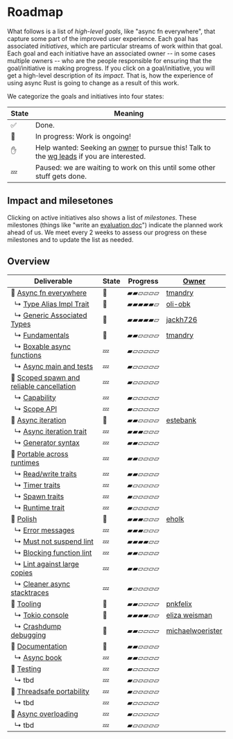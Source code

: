 # Roadmap

What follows is a list of *high-level goals*, like "async fn everywhere", that capture some part of the improved user experience. Each goal has associated *initiatives*, which are particular streams of work within that goal. Each goal and each initiative have an associated owner -- in some cases multiple owners -- who are the people responsible for ensuring that the goal/initiative is making progress. If you click on a goal/initiative, you will get a high-level description of its *impact*. That is, how the experience of using async Rust is going to change as a result of this work.

We categorize the goals and initiatives into four states:

| State | Meaning |
| --- | --- |
| ✅ | Done. |
| 🦀  | In progress: Work is ongoing! |
| ✋ | Help wanted: Seeking an [owner] to pursue this! Talk to the [wg leads] if you are interested. |
| 💤 | Paused: we are waiting to work on this until some other stuff gets done. |

[owner]: ./how_to_vision/owners.md

## Impact and milesetones

Clicking on active initiatives also shows a list of *milestones*. These milestones (things like "write an [evaluation doc]") indicate the planned work ahead of us. We meet every 2 weeks to assess our progress on these milestones and to update the list as needed.

[evaluation doc]: ./roadmap/stages.html#evaluation
[stabilize]: https://lang-team.rust-lang.org/initiatives/process/stages/stabilized.html
[feature complete]: https://lang-team.rust-lang.org/initiatives/process/stages/feature_complete.html

## Overview

| Deliverable | State | Progress | [Owner] |
| --- | --- | --- | --- |
| 🔻 [Async fn everywhere] | 🦀  | ▰▰▱▱▱▱ | [tmandry] |
| &nbsp;&nbsp;↳ [Type Alias Impl Trait] | 🦀  | ▰▰▰▰▰▱ | [oli-obk] |
| &nbsp;&nbsp;↳ [Generic Associated Types] | 🦀  | ▰▰▰▰▰▱ | [jackh726] |
| &nbsp;&nbsp;↳ [Fundamentals] | 🦀  | ▰▰▱▱▱▱ | [tmandry] |
| &nbsp;&nbsp;↳ [Boxable async functions] | 💤  | ▰▱▱▱▱▱ | |
| &nbsp;&nbsp;↳ [Async main and tests] | 💤 | ▰▱▱▱▱▱ | |
| 🔻 [Scoped spawn and reliable cancellation] | 💤 | ▰▱▱▱▱▱ | |
| &nbsp;&nbsp;↳ [Capability] | 💤 | ▰▱▱▱▱▱ | |
| &nbsp;&nbsp;↳ [Scope API] | 💤 | ▰▱▱▱▱▱ | |
| 🔻 [Async iteration] | 🦀  | ▰▰▱▱▱▱ | [estebank] |
| &nbsp;&nbsp;↳ [Async iteration trait] | 💤 | ▰▰▰▱▱▱ | |
| &nbsp;&nbsp;↳ [Generator syntax] | 💤 | ▰▰▱▱▱▱ | |
| 🔻 [Portable across runtimes] | 💤 | ▰▰▱▱▱▱ | |
| &nbsp;&nbsp;↳ [Read/write traits] | 💤 | ▰▰▱▱▱▱ | |
| &nbsp;&nbsp;↳ [Timer traits] | 💤 | ▰▱▱▱▱▱ | |
| &nbsp;&nbsp;↳ [Spawn traits] | 💤 | ▰▱▱▱▱▱ | |
| &nbsp;&nbsp;↳ [Runtime trait] | 💤 | ▰▱▱▱▱▱ | |
| 🔻 [Polish] | 🦀  | ▰▰▰▱▱▱ | [eholk] |
| &nbsp;&nbsp;↳ [Error messages] | 💤 | ▰▰▰▱▱▱ | |
| &nbsp;&nbsp;↳ [Must not suspend lint] | 💤 | ▰▰▰▰▱▱ | |
| &nbsp;&nbsp;↳ [Blocking function lint] | 💤 | ▰▰▱▱▱▱ | |
| &nbsp;&nbsp;↳ [Lint against large copies] | 💤 | ▰▰▱▱▱▱ | |
| &nbsp;&nbsp;↳ [Cleaner async stacktraces] | 💤 | ▰▱▱▱▱▱ | |
| 🔻 [Tooling] | 🦀  | ▰▰▱▱▱▱ | [pnkfelix] |
| &nbsp;&nbsp;↳ [Tokio console] | 🦀  | ▰▰▰▰▱▱ | [eliza weisman] |
| &nbsp;&nbsp;↳ [Crashdump debugging] | 🦀  | ▰▰▱▱▱▱ | [michaelwoerister] |
| 🔻 [Documentation] | 🦀  | ▰▰▱▱▱▱ | |
| &nbsp;&nbsp;↳ [Async book] | 💤 | ▰▰▱▱▱▱ | |
| 🔻 [Testing] | 💤 | ▰▱▱▱▱▱ |  |
| &nbsp;&nbsp;↳ tbd | 💤 | ▰▱▱▱▱▱ |
| 🔻 [Threadsafe portability] | 💤 | ▰▱▱▱▱▱ |  |
| &nbsp;&nbsp;↳ tbd | 💤 | ▰▱▱▱▱▱ |
| 🔻 [Async overloading] | 💤 | ▰▱▱▱▱▱ |  |
| &nbsp;&nbsp;↳ tbd | 💤 | ▰▱▱▱▱▱ |

[Async fn everywhere]: ./roadmap/async_fn.md
[fundamentals]: https://rust-lang.github.io/async-fundamentals-initiative/
[Async closures]: https://rust-lang.github.io/async-fundamentals-initiative/design-discussions/async_closures.html
[Boxable async functions]: ./roadmap/async_fn/boxable.md
[Async main and tests]: ./roadmap/async_fn/async_main_and_tests.md
[Scoped spawn and reliable cancellation]: ./roadmap/scopes.md
[Capability]: ./roadmap/scopes/capability.md
[Scope API]: ./roadmap/scopes/scope_api.md
[Async iteration]: ./roadmap/async_iter.md
[Async iteration trait]: ./roadmap/async_iter/traits.md
[Generator syntax]: ./roadmap/async_iter/generators.md
[Portable across runtimes]: ./roadmap/portable.md
[Read/write traits]: ./roadmap/portable/read_write.md
[Timer traits]: ./roadmap/portable/timers.md
[Spawn traits]: ./roadmap/portable/spawn.md
[Runtime trait]: ./roadmap/portable/runtime.md
[polish]: ./roadmap/polish.md
[Error messages]: ./roadmap/polish/error_messages.md
[Blocking function lint]: ./roadmap/polish/lint_blocking_fns.md
[Must not suspend lint]: ./roadmap/polish/lint_must_not_suspend.md
[Cleaner async stacktraces]: ./roadmap/polish/stacktraces.md
[Lint against large copies]: ./roadmap/polish/lint_large_copies.md
[Tooling]: ./roadmap/tooling.md
[Tokio console]: https://github.com/tokio-rs/console
[Crashdump debugging]: ./roadmap/tooling/crashdump.md
[Documentation]: ./roadmap/documentation.md
[Async book]: ./roadmap/documentation/async_book.md
[Testing]: ./roadmap/testing.md
[Threadsafe portability]: ./roadmap/threadsafe_portability.md
[Async overloading]: ./roadmap/async_overloading.md
[Generic Associated Types]: https://github.com/nikomatsakis/generic-associated-types-initiative/
[Type Alias Impl Trait]: https://github.com/nikomatsakis/impl-trait-initiative/

[nikomatsakis]: https://github.com/nikomatsakis
[tmandry]: https://github.com/tmandry
[estebank]: https://github.com/estebank
[michaelwoerister]: https://github.com/michaelwoerister
[eholk]: https://github.com/eholk
[pnkfelix]: https://github.com/pnkfelix
[eliza weisman]: https://github.com/hawkw
[jackh726]: https://github.com/jackh726
[oli-obk]: https://github.com/oli-obk

[wg leads]: ../welcome.md#leads
